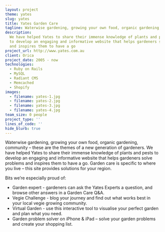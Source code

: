 ```yaml
---
layout: project
theme: yates
slug: yates
title: Yates Garden Care
tagline: Waterwise gardening, growing your own food, organic gardening, community
description:
  We have helped Yates to share their immense knowledge of plants and pests
  to develop an engaging and informative website that helps gardeners solve problems
  and inspires them to have a go
project_url: http://www.yates.com.au
client: Orica
project_date: 2005 - now
technologies:
  - Ruby on Rails
  - MySQL
  - Radiant CMS
  - Memcached
  - Shopify
images:
  - filename: yates-1.jpg
  - filename: yates-2.jpg
  - filename: yates-3.jpg
  - filename: yates-4.jpg
team_size: 0 people
project_type: ''
lines_of_code: ''
hide_blurb: true
---
```


Waterwise gardening, growing your own food, organic gardening, community – these are the themes of a new generation of gardeners. We have helped Yates to share their immense knowledge of plants and pests to develop an engaging and informative website that helps gardeners solve problems and inspires them to have a go. Garden care is specific to where you live – this site provides solutions for your region.

Bits we’re especially proud of:

- Garden expert - gardeners can ask the Yates Experts a question, and browse other answers in a Garden Care Q&A.
- Vegie Challenge - blog your journey and find out what works best in your local vegie growing community.
- Virtual Garden - use this interactive tool to visualise your perfect garden and plan what you need.
- Garden problem solver on iPhone & iPad – solve your garden problems and create your shopping list.
